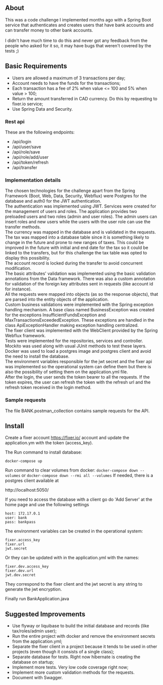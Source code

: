 ## About

This was a code challenge I implemented months ago with a Spring Boot service that authenticates and creates users that have bank accounts and can transfer money to other bank accounts.
<br>
<br>
I didn't have much time to do this and never got any feedback from the people who asked for it so, it may have bugs that weren't covered by the tests ;)

## Basic Requirements 

- Users are allowed a maximum of 3 transactions per day;
- Account needs to have the funds for the transactions;
- Each transaction has a fee of 2% when value <= 100 and 5% when value > 100;
- Return the amount transferred in CAD currency. Do this by requesting to fixer.io service;
- Use Spring Data and Security.

### Rest api

These are the following endpoints:
- /api/login
- /api/user/save
- /api/role/save
- /api/role/add/user
- /api/token/refresh
- /api/transfer

### Implementation details

The chosen technologies for the challenge apart from the Spring Framework (Boot, Web, Data, Security, Webflux) were Postgres for the database and auth0 for the JWT authentication.
<br>
The authentication was implemented using JWT. Services were created for the management of users and roles. The application provides two preloaded users and two roles (admin and user roles). The admin users can insert roles and new users while the users with the user role can use the transfer methods.
<br>
The currency was mapped in the database and is validated in the requests. The tax was mapped into a database table since it is something likely to change in the future and prone to new ranges of taxes. This could be improved in the future with initial and end date for the tax so it could be linked to the transfers, but for this challenge the tax table was opted to display this possibility.
<br>
The account record is locked during the transfer to avoid concurrent modification.
<br>
The basic attributes' validation was implemented using the basic validation annotations from the Data framework. There was also a custom annotation for validation of the foreign key attributes sent in requests (like account id for instance).
<br>
All the requests were mapped into objects (as so the response objects), that are parsed into the entity objects of the application.
<br>
Custom business validations were implemented with the Spring exception handling mechanism. A base class named BusinessException was created for the exceptions InsufficientFundsException and MaxTransactionsExceededException. These exceptions are handled in the class ApiExceptionHandler making exception handling centralized.
<br>
The fixer client was implemented with the WebClient provided by the Spring Webflux framework.
<br>
Tests were implemented for the repositories, services and controller. Mockito was used along with usual JUnit methods to test these layers.
<br>
Docker was used to load a postgres image and postgres client and avoid the need to install the database.
<br>
The environment variables responsible for the jwt secret and the fixer api was implemented so the operational system can define them but there is also the possibility of setting them on the application.yml file.
<br>
After the login, the user sends the token bearer to all the requests. If the token expires, the user can refresh the token with the refresh url and the refresh token received in the login method.

### Sample requests

The file BANK.postman_collection contains sample requests for the API.

## Install

Create a fixer account https://fixer.io/ account and update the application.ym with the token (access_key).

The 
Run command to install database:

`docker-compose up`

Run command to clear volumes from docker:
`docker-compose down --volumes` or
`docker-compose down --rmi all --volumes`
If needed, there is a postgres client available at 

http://localhost:5050/

If you need to access the database with a client go do 'Add Server' at the home page and use the following settings
```
host: 172.17.0.1
user: bank
pass: bankpass
```

The environment variables can be created in the operational system:
```
fixer.access_key
fixer.url
jwt.secret
```
Or they can be updated with in the application.yml with the names:
```
fixer.dev.access_key
fixer.dev.url 
jwt.dev.secret
```
They correspond to the fixer client and the jwt secret is any string to generate the 
jwt encryption.

Finally run BankApplication.java

## Suggested Improvements

- Use flyway or liquibase to build the initial database and records (like tax/roles/admin user);
- Run the entire project with docker and remove the environment secrets from the application.yml;
- Separate the fixer client in a project because it tends to be used in other projects (even though it consists of a single class);
- Separate database for tests. Right now hibernate is creating the database on startup;
- Implement more tests. Very low code coverage right now;
- Implement more custom validation methods for the requests.
- Document with Swagger.
